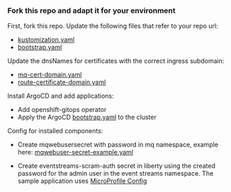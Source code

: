 
### Fork this repo and adapt it for your environment

First, fork this repo. Update the following files that refer to your repo url:

- [kustomization.yaml](./argocd/kustomization.yaml)
- [bootstrap.yaml](./argocd/bootstrap.yaml)

Update the dnsNames for certificates with the correct ingress subdomain:

- [mq-cert-domain.yaml](./components/mq/variants/cloudprovider/odf/mq-cert-domain.yaml)
- [route-certificate-domain.yaml](./components/eventstreams/variants/cloudprovider/odf/route-certificate-domain.yaml)

Install ArgoCD and add applications:

* Add openshift-gitops operator
* Apply the ArgoCD [bootstrap.yaml](./argocd/bootstrap.yaml) to the cluster

Config for installed components:

* Create mqwebusersecret with password in mq namespace, example here: [mqwebuser-secret-example.yaml](./components/mq/base/native-ha-qm/mqwebuser-secret-example.yaml)

* Create eventstreams-scram-auth secret in liberty using the created password for the admin user in the event streams namespace. The sample application uses [MicroProfile Config](https://openliberty.io/docs/latest/external-configuration.html) 
